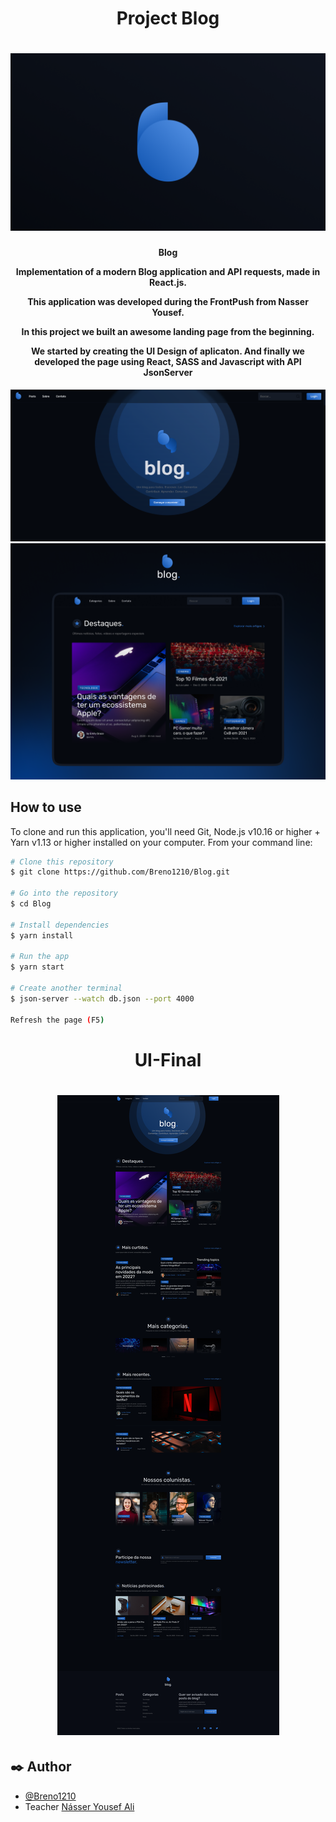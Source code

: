 <h1 align="center">
    Project Blog
</h1>
<h1 align="center">
    <img alt="Logo" src="blog/src/img/cover.png" />
    <br>
</h1>

<h4 align="center">
  <p>Blog</p>
  
  <p>Implementation of a modern Blog application and API requests, made in React.js. </p>

  <p>This application was developed during the FrontPush from Nasser Yousef.</p>

  <p>
  In this project we built an awesome landing page from the beginning.

We started by creating the UI Design of aplicaton. And finally we developed the page using React, SASS and Javascript with API JsonServer

  </p>
</h4>

<div>
    <img src="blog/src/img/mainPage.png" alt="">
</div>

<div>
    <img src="blog/src/img/dribble.png" alt="">
</div>

## How to use

To clone and run this application, you'll need Git, Node.js v10.16 or higher + Yarn v1.13 or higher installed on your computer. From your command line:

```bash
# Clone this repository
$ git clone https://github.com/Breno1210/Blog.git

# Go into the repository
$ cd Blog

# Install dependencies
$ yarn install

# Run the app 
$ yarn start

# Create another terminal
$ json-server --watch db.json --port 4000

Refresh the page (F5)

```

<h1 align="center">
    UI-Final
</h1>
<h1 align="center">
    <img alt="Logo" src="blog/src/img/ui-final.png" />
    <br>
</h1>

## ✒️ Author

- [@Breno1210](https://github.com/Breno1210)
- Teacher [Násser Yousef Ali](https://github.com/nyousefali)
